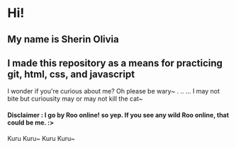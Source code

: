 # Hi!
## My name is Sherin Olivia 
## I made this repository as a means for practicing git, html, css, and javascript

I wonder if you're curious about me? 
Oh please be wary~
.
..
...
I may not bite but curiousity may or may not kill the cat~

#### Disclaimer : I go by Roo online! so yep. If you see any wild Roo online, that could be me. :>


Kuru Kuru~ Kuru Kuru~
